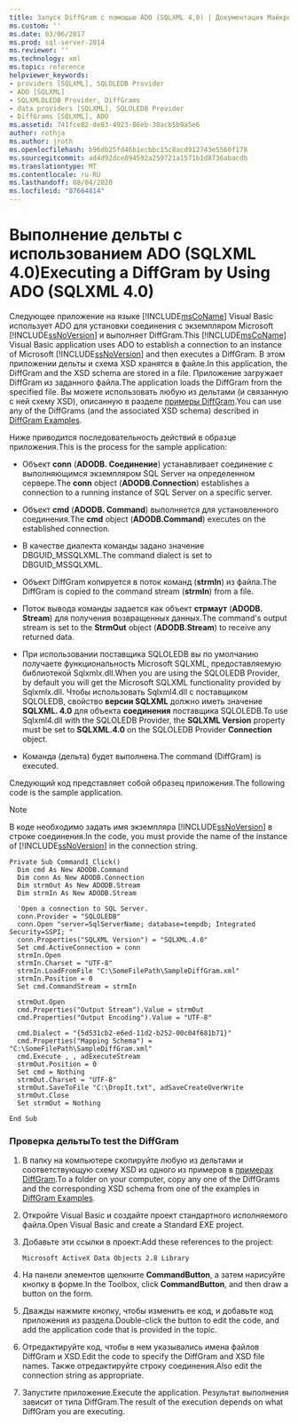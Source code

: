 ```yaml
---
title: Запуск DiffGram с помощью ADO (SQLXML 4,0) | Документация Майкрософт
ms.custom: ''
ms.date: 03/06/2017
ms.prod: sql-server-2014
ms.reviewer: ''
ms.technology: xml
ms.topic: reference
helpviewer_keywords:
- providers [SQLXML], SQLOLEDB Provider
- ADO [SQLXML]
- SQLXMLOLEDB Provider, DiffGrams
- data providers [SQLXML], SQLOLEDB Provider
- DiffGrams [SQLXML], ADO
ms.assetid: 741fce82-de83-4923-86eb-30acb5b9a5e6
author: rothja
ms.author: jroth
ms.openlocfilehash: b96db25fd46b1ecbbc15c8acd912743e5560f178
ms.sourcegitcommit: ad4d92dce894592a259721a1571b1d8736abacdb
ms.translationtype: MT
ms.contentlocale: ru-RU
ms.lasthandoff: 08/04/2020
ms.locfileid: "87664814"
---
```

# <a name="executing-a-diffgram-by-using-ado-sqlxml-40"></a><span data-ttu-id="b585c-102">Выполнение дельты с использованием ADO (SQLXML 4.0)</span><span class="sxs-lookup"><span data-stu-id="b585c-102">Executing a DiffGram by Using ADO (SQLXML 4.0)</span></span>
  <span data-ttu-id="b585c-103">Следующее приложение на языке [!INCLUDE[msCoName](../../../includes/msconame-md.md)] Visual Basic использует ADO для установки соединения с экземпляром Microsoft [!INCLUDE[ssNoVersion](../../../includes/ssnoversion-md.md)] и выполняет DiffGram.</span><span class="sxs-lookup"><span data-stu-id="b585c-103">This [!INCLUDE[msCoName](../../../includes/msconame-md.md)] Visual Basic application uses ADO to establish a connection to an instance of Microsoft [!INCLUDE[ssNoVersion](../../../includes/ssnoversion-md.md)] and then executes a DiffGram.</span></span> <span data-ttu-id="b585c-104">В этом приложении дельты и схема XSD хранятся в файле.</span><span class="sxs-lookup"><span data-stu-id="b585c-104">In this application, the DiffGram and the XSD schema are stored in a file.</span></span> <span data-ttu-id="b585c-105">Приложение загружает DiffGram из заданного файла.</span><span class="sxs-lookup"><span data-stu-id="b585c-105">The application loads the DiffGram from the specified file.</span></span> <span data-ttu-id="b585c-106">Вы можете использовать любую из дельтами (и связанную с ней схему XSD), описанную в разделе [примеры DiffGram](diffgram-examples-sqlxml-4-0.md).</span><span class="sxs-lookup"><span data-stu-id="b585c-106">You can use any of the DiffGrams (and the associated XSD schema) described in [DiffGram Examples](diffgram-examples-sqlxml-4-0.md).</span></span>  
  
 <span data-ttu-id="b585c-107">Ниже приводится последовательность действий в образце приложения.</span><span class="sxs-lookup"><span data-stu-id="b585c-107">This is the process for the sample application:</span></span>  
  
-   <span data-ttu-id="b585c-108">Объект **conn** (**ADODB. Соединение**) устанавливает соединение с выполняющимся экземпляром SQL Server на определенном сервере.</span><span class="sxs-lookup"><span data-stu-id="b585c-108">The **conn** object (**ADODB.Connection**) establishes a connection to a running instance of SQL Server on a specific server.</span></span>  
  
-   <span data-ttu-id="b585c-109">Объект **cmd** (**ADODB. Command**) выполняется для установленного соединения.</span><span class="sxs-lookup"><span data-stu-id="b585c-109">The **cmd** object (**ADODB.Command**) executes on the established connection.</span></span>  
  
-   <span data-ttu-id="b585c-110">В качестве диалекта команды задано значение DBGUID_MSSQLXML.</span><span class="sxs-lookup"><span data-stu-id="b585c-110">The command dialect is set to DBGUID_MSSQLXML.</span></span>  
  
-   <span data-ttu-id="b585c-111">Объект DiffGram копируется в поток команд (**strmIn**) из файла.</span><span class="sxs-lookup"><span data-stu-id="b585c-111">The DiffGram is copied to the command stream (**strmIn**) from a file.</span></span>  
  
-   <span data-ttu-id="b585c-112">Поток вывода команды задается как объект **стрмаут** (**ADODB. Stream**) для получения возвращенных данных.</span><span class="sxs-lookup"><span data-stu-id="b585c-112">The command's output stream is set to the **StrmOut** object (**ADODB.Stream**) to receive any returned data.</span></span>  
  
-   <span data-ttu-id="b585c-113">При использовании поставщика SQLOLEDB вы по умолчанию получаете функциональность Microsoft SQLXML, предоставляемую библиотекой Sqlxmlx.dll.</span><span class="sxs-lookup"><span data-stu-id="b585c-113">When you are using the SQLOLEDB Provider, by default you will get the Microsoft SQLXML functionality provided by Sqlxmlx.dll.</span></span> <span data-ttu-id="b585c-114">Чтобы использовать Sqlxml4.dll с поставщиком SQLOLEDB, свойство **версии SQLXML** должно иметь значение **SQLXML. 4.0** для объекта **соединения** поставщика SQLOLEDB.</span><span class="sxs-lookup"><span data-stu-id="b585c-114">To use Sqlxml4.dll with the SQLOLEDB Provider, the **SQLXML Version** property must be set to **SQLXML.4.0** on the SQLOLEDB Provider **Connection** object.</span></span>  
  
-   <span data-ttu-id="b585c-115">Команда (дельта) будет выполнена.</span><span class="sxs-lookup"><span data-stu-id="b585c-115">The command (DiffGram) is executed.</span></span>  
  
 <span data-ttu-id="b585c-116">Следующий код представляет собой образец приложения.</span><span class="sxs-lookup"><span data-stu-id="b585c-116">The following code is the sample application.</span></span>  
  
> [!NOTE]  
>  <span data-ttu-id="b585c-117">В коде необходимо задать имя экземпляра [!INCLUDE[ssNoVersion](../../../includes/ssnoversion-md.md)] в строке соединения.</span><span class="sxs-lookup"><span data-stu-id="b585c-117">In the code, you must provide the name of the instance of [!INCLUDE[ssNoVersion](../../../includes/ssnoversion-md.md)] in the connection string.</span></span>  
  
```  
Private Sub Command1_Click()  
  Dim cmd As New ADODB.Command  
  Dim conn As New ADODB.Connection  
  Dim strmOut As New ADODB.Stream  
  Dim strmIn As New ADODB.Stream  
  
  'Open a connection to SQL Server.  
  conn.Provider = "SQLOLEDB"  
  conn.Open "server=SqlServerName; database=tempdb; Integrated Security=SSPI; "  
  conn.Properties("SQLXML Version") = "SQLXML.4.0"  
  Set cmd.ActiveConnection = conn  
  strmIn.Open  
  strmIn.Charset = "UTF-8"  
  strmIn.LoadFromFile "C:\SomeFilePath\SampleDiffGram.xml"  
  strmIn.Position = 0  
  Set cmd.CommandStream = strmIn  
  
  strmOut.Open  
  cmd.Properties("Output Stream").Value = strmOut  
  cmd.Properties("Output Encoding").Value = "UTF-8"  
  
  cmd.Dialect = "{5d531cb2-e6ed-11d2-b252-00c04f681b71}"  
  cmd.Properties("Mapping Schema") = "C:\SomeFilePath\SampleDiffGram.xml"  
  cmd.Execute , , adExecuteStream  
  strmOut.Position = 0  
  Set cmd = Nothing  
  strmOut.Charset = "UTF-8"  
  strmOut.SaveToFile "C:\DropIt.txt", adSaveCreateOverWrite  
  strmOut.Close  
  Set strmOut = Nothing  
  
End Sub  
```  
  
### <a name="to-test-the-diffgram"></a><span data-ttu-id="b585c-118">Проверка дельты</span><span class="sxs-lookup"><span data-stu-id="b585c-118">To test the DiffGram</span></span>  
  
1.  <span data-ttu-id="b585c-119">В папку на компьютере скопируйте любую из дельтами и соответствующую схему XSD из одного из примеров в [примерах DiffGram](diffgram-examples-sqlxml-4-0.md).</span><span class="sxs-lookup"><span data-stu-id="b585c-119">To a folder on your computer, copy any one of the DiffGrams and the corresponding XSD schema from one of the examples in [DiffGram Examples](diffgram-examples-sqlxml-4-0.md).</span></span>  
  
2.  <span data-ttu-id="b585c-120">Откройте Visual Basic и создайте проект стандартного исполняемого файла.</span><span class="sxs-lookup"><span data-stu-id="b585c-120">Open Visual Basic and create a Standard EXE project.</span></span>  
  
3.  <span data-ttu-id="b585c-121">Добавьте эти ссылки в проект:</span><span class="sxs-lookup"><span data-stu-id="b585c-121">Add these references to the project:</span></span>  
  
    ```  
    Microsoft ActiveX Data Objects 2.8 Library  
    ```  
  
4.  <span data-ttu-id="b585c-122">На панели элементов щелкните **CommandButton**, а затем нарисуйте кнопку в форме.</span><span class="sxs-lookup"><span data-stu-id="b585c-122">In the Toolbox, click **CommandButton**, and then draw a button on the form.</span></span>  
  
5.  <span data-ttu-id="b585c-123">Дважды нажмите кнопку, чтобы изменить ее код, и добавьте код приложения из раздела.</span><span class="sxs-lookup"><span data-stu-id="b585c-123">Double-click the button to edit the code, and add the application code that is provided in the topic.</span></span>  
  
6.  <span data-ttu-id="b585c-124">Отредактируйте код, чтобы в нем указывались имена файлов DiffGram и XSD.</span><span class="sxs-lookup"><span data-stu-id="b585c-124">Edit the code to specify the DiffGram and XSD file names.</span></span> <span data-ttu-id="b585c-125">Также отредактируйте строку соединения.</span><span class="sxs-lookup"><span data-stu-id="b585c-125">Also edit the connection string as appropriate.</span></span>  
  
7.  <span data-ttu-id="b585c-126">Запустите приложение.</span><span class="sxs-lookup"><span data-stu-id="b585c-126">Execute the application.</span></span> <span data-ttu-id="b585c-127">Результат выполнения зависит от типа DiffGram.</span><span class="sxs-lookup"><span data-stu-id="b585c-127">The result of the execution depends on what DiffGram you are executing.</span></span>  
  
  
